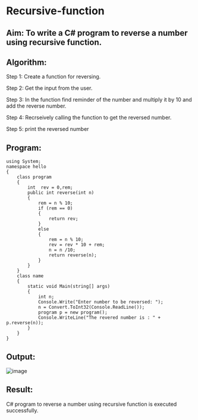 # Recursive-function

## Aim: To write a C# program to reverse a number using recursive function.

## Algorithm:
Step 1:
Create a function for reversing.

Step 2:
Get the input from the user.

Step 3:
In the function find reminder of the number and multiply it by 10 and add the reverse number.

Step 4:
Recrseively calling the function to get the reversed number.

Step 5:
print the reversed number

## Program:
~~~
using System;
namespace hello
{
    class program
    {
        int  rev = 0,rem;
        public int reverse(int n)
        {
            rem = n % 10;
            if (rem == 0)
            {
                return rev;
            }
            else
            {
                rem = n % 10;
                rev = rev * 10 + rem;
                n = n /10;
                return reverse(n);
            }
        }
    }
    class name
    {
        static void Main(string[] args)
        {
            int n;
            Console.Write("Enter number to be reversed: ");
            n = Convert.ToInt32(Console.ReadLine());
            program p = new program();
            Console.WriteLine("The revered number is : " + p.reverse(n));
        }
    }
}
~~~


## Output:
![image](https://user-images.githubusercontent.com/94187572/203878713-4200bb21-8078-40c5-98c3-fb0dc9782c53.png)



## Result:
C# program to reverse a number using recursive function is executed successfully.
